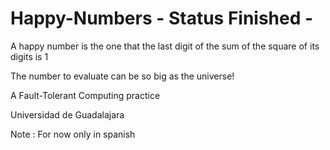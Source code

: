 # Happy-Numbers - Status Finished -

A happy number is the one that the last digit of the sum of the square of its digits is 1

The number to evaluate can be so big as the universe!

A Fault-Tolerant Computing practice

Universidad de Guadalajara

Note : For now only in spanish
